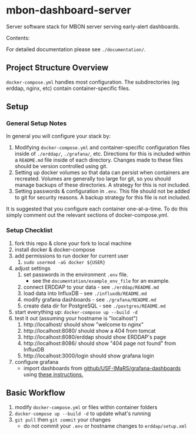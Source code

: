 # mbon-dashboard-server

Server software stack for MBON server serving early-alert dashboards.

Contents:
<!--
To update table of contents run: `./gh-md-toc README.md` & copy the output
Uses: https://github.com/ekalinin/github-markdown-toc
-->

For detailed documentation please see `./documentation/`.

## Project Structure Overview
`docker-compose.yml` handles most configuration.
The subdirectories (eg erddap, nginx, etc) contain container-specific files.

## Setup
### General Setup Notes
In general you will configure your stack by:
1. Modifying `docker-compose.yml` and container-specific configuration files inside of `./erddap/`, `./grafana/`, etc.
    Directions for this is included within a `README.md` file inside of each directory.
    Changes made to these files should be version controlled using git.
2. Setting up docker volumes so that data can persist when containers are recreated.
    Volumes are generally too large for git, so you should manage backups of these directories.
    A strategy for this is not included.
3. Setting passwords & configuration in `.env`.
    This file should not be added to git for security reasons.
    A backup strategy for this file is not included.

It is suggested that you configure each container one-at-a-time.
To do this simply comment out the relevant sections of docker-compose.yml.

### Setup Checklist
1. fork this repo & clone your fork to local machine
2. install docker & docker-compose
3. add permissions to run docker for current user
    1. `sudo usermod -aG docker ${USER}`
3. adjust settings
    1. set passwords in the environment `.env` file.
        * see the `documentation/example_env_file` for an example.
    2. connect ERDDAP to your data - see `./erddap/README.md`
    3. load data into InfluxDB - see `./influxdb/README.md`
    4. modify grafana dashboards - see `./grafana/README.md`
    5. create data dir for PostgreSQL - see `./postgres/README.md`
3. start everything up: `docker-compose up --build -d`
4. test it out (assuming your hostname is "localhost")
    1. http://localhost/ should show "welcome to nginx"
    2. http://localhost:8080/ should show a 404 from tomcat
    3. http://localhost:8080/erddap should show ERDDAP's page
    4. http://localhost:8086/ should show "404 page not found" from InfluxDB
    5. http://localhost:3000/login should show grafana login
5. configure grafana
    * import dashboards from [github/USF-IMaRS/grafana-dashboards](https://github.com/USF-IMARS/grafana-dashboards) using [these instructions.](https://grafana.com/docs/grafana/latest/reference/export_import/#importing-a-dashboard)

## Basic Workflow
1. modify `docker-compose.yml` or files within container folders
2. `docker-compose up --build -d` to update what's running
3. `git pull` then `git commit` your changes
    * do not commit your `.env` or hostname changes to `erddap/setup.xml`
